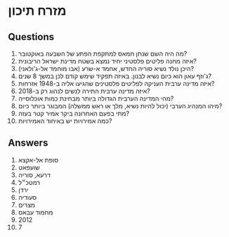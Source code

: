 # מזרח תיכון

## Questions

1. מה היה השם שנתן חמאס למתקפת הפתע של השבעה באוקטובר?  
2. איזה מחנה פליטים פלסטיני יחיד נמצא בשטח מדינת ישראל הריבונית?  
3. היכן נולד נשיא סוריה החדש, אחמד א-שרע (אבו מוחמד אל-ג'ולאני)?  
4. ג'וזף עאון הוא כיום נשיא לבנון. באיזה תפקיד שימש קודם לכן במשך 8 שנים?  
5. איזה מדינה ערבית העניקה לפליטים פלסטינים שהגיעו אליה ב-1948 אזרחות?  
6. איזה מדינה ערבית התירה לנשים לנהוג רק ב-2018?  
7. מהי המדינה הערבית הגדולה ביותר מבחינת כמות אוכלוסייה?  
8. מיהו המנהיג הערבי (יכול להיות נשיא, מלך או ראש ממשלה) המבוגר ביותר כיום?  
9. מתי בפעם האחרונה ביקר אמיר קטר בעזה?  
10. כמה אמירויות יש באיחוד האמירויות?

## Answers

1. סופת אל-אקצא
2. שועפאט  
3. דרעא, סוריה  
4. רמטכ״ל  
5. ירדן  
6. סעודיה  
7. מצרים  
8. מחמוד עבאס  
9. 2012  
10. 7
